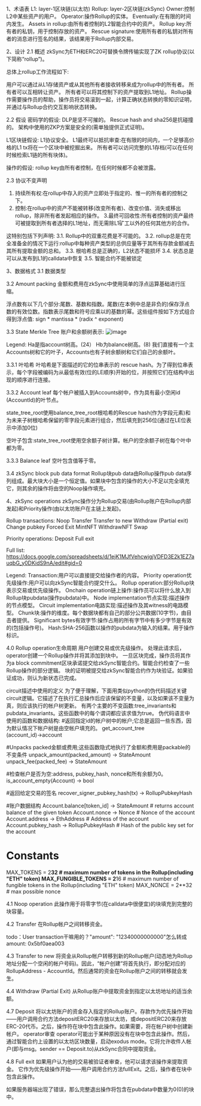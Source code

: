 1、术语表
L1: layer-1区块链(以太坊)
Rollup: layer-2区块链(zkSync)
Owner:控制L2中某些资产的用户。
Operator:操作Rollup的实体。
Eventually:在有限的时间内发生。
Assets in rollup:由所有者控制的L2智能合约中的资产。
Rollup key:所有者的私钥，用于控制存放的资产。
Rescue signature:使用所有者的私钥对所有者的消息进行签名的结果，该结果用于Rollup内部交易。

2、设计
2.1 概述
zkSync为ETH和ERC20可替换令牌传输实现了ZK rollup协议(以下简称“rollup”)。

总体上rollup工作流程如下:

  用户可以通过从L1存储资产或从其他所有者接收转移来成为rollup中的所有者。
  所有者可以互相转让资产。
  所有者可以将其控制下的资产提取到L1地址。
Rollup操作需要操作员的帮助，操作员将交易滚到一起，计算正确状态转换的零知识证明，并通过与Rollup合约交互影响状态转换。

2.2 假设
密码学的假设:
DLP是坚不可摧的。
Rescue hash and sha256是抗碰撞的。
架构中使用的ZKP方案是安全的(需单独提供正式证明)。

L1区块链假设:
L1协议安全。
L1最终可以抵抗审查:在有限的时间内，一个足够高价格的L1 tx将在一个区块中被挖掘出来。
所有者可以访问完整的L1存档(可以在任何时候检索L1链的所有块体)。

操作的假设:
rollup key由所有者控制，在任何时候都不会被泄露。

2.3 协议不变声明
1. 持续所有权:在rollup中存入的资产立即处于指定的、惟一的所有者的控制之下。
2. 控制:在rollup中的资产不能被转移(改变所有者)、改变价值、消失或移出rollup，除非所有者发起相应的操作。
3.最终可回收性:所有者控制的资产最终可被提取到所有者选择的L1地址，而无需除L1矿工以外的任何其他方的合作。

这特别包括下列声明:
3.1. Rollup中的双重花费是不可能的。
3.2. rollup总是在完全准备金的情况下运行:rollup中每种资产类型的总供应量等于其所有存款金额减去其所有提取金额的总和。
3.3. 根哈希总是正确的，L2状态不能损坏
3.4. 状态总是可以从发布到L1的calldata中恢复
3.5. 智能合约不能被锁定

3、数据格式
3.1 数据类型

3.2 Amount packing
金额和费用在zkSync中使用简单的浮点运算基础进行压缩。

浮点数有以下几个部分:尾数、基数和指数。尾数(在本例中总是非负的)保存浮点数的有效位数。指数表示尾数和符号应乘以的基数的幂。这些组件按如下方式组合得到浮点值:
sign * mantissa * (radix ^ exponent)

3.3 State Merkle Tree
账户和余额树表示:
![image](https://user-images.githubusercontent.com/118715807/203212317-a2cb1e9c-bbf9-4aa9-8246-a7612ebab85a.png)

Legend:
Ha是指account树高。(24）
Hb为balance树高。(8)
我们直接有一个主Accounts树和它的叶子，Accounts也有子树余额树和它们自己的余额叶。

3.3.1 叶哈希
叶哈希是下面描述的它的位串表示的 rescue hash。为了得到位串表示，每个字段被编码为从最低有效(位的LE顺序)开始的位，并按照它们在结构中出现的顺序进行连接。

3.3.2  Account leaf
每个帐户被插入到Accounts树中，作为具有最小空闲id (AccountId)的叶节点。

state_tree_root使用balance_tree_root根哈希的Rescue hash(作为字段元素)和为未来子树根哈希保留的零字段元素进行组合，然后填充到256位(通过在LE位表示中添加0位)

空叶子包含:state_tree_root使用空余额子树计算。帐户的空余额子树在每个叶中都为零。

3.3.3 Balance leaf
空叶包含值等于零。

3.4 zkSync block pub data format
Rollup块pub data由Rollup操作pub data序列组成。最大块大小是一个恒定值。如果块中包含的操作的大小不足以完全填充它，则其余的操作将由空的Noop操作填充。

4、zkSync operations
zkSync操作分为Rollup交易(由Rollup账户在Rollup内部发起)和Priority操作(由以太坊账户在主链上发起)。

Rollup transactions:
Noop
Transfer
Transfer to new
Withdraw (Partial exit)
Change pubkey
Forced Exit
MintNFT
WithdrawNFT
Swap

Priority operations:
Deposit
Full exit

Full list: https://docs.google.com/spreadsheets/d/1ejK1MJfVehcwjgjVDFD3E2k1EZ7auqbG_y0DKidS9nA/edit#gid=0

Legend:
Transaction:用户可以直接提交给操作者的内容。
Priority operation优先级操作:用户可以向zkSync智能合约提交什么。
Rollup operation:部分Rollup块表示交易或优先级操作。
Onchain operation链上操作:操作员可以将什么放入到Rollup块pubdata(操作pubdata)中。
Node implementation节点实现:描述操作的节点模型。
Circuit implementation电路实现:描述操作及其witness的电路模型。
Chunk块:操作的维度。每个数据块都有自己的部分公共数据(10字节)，由目击者提供。
Significant bytes有效字节:操作占用的所有字节中有多少字节是有效的(包括操作号)。
Hash:SHA-256函数以操作的pubdata为输入的结果。用于操作标识。

4.0 Rollup operation生命周期
用户创建交易或优先级操作。
处理此请求后，operator创建一个Rollup操作并将其添加到块中。
一旦区块完成，操作员将其作为a block commitment区块承诺提交给zkSync智能合约。智能合约检查了一些Rollup操作的部分逻辑。
块的证明被提交给zkSync智能合约作为块验证。如果验证成功，则认为新状态已完成。

circuit描述中使用的定义
为了便于理解，下面用类似python的伪代码描述关键circuit逻辑。它描述了在执行汇总操作后应该保留的不变量，以及如果该不变量为真，则应该执行的帐户树更新。
有两个主要的不变函数:tree_invariants和pubdata_invariants。这些函数中的每个谓词都应该求值为true。
伪代码语言中使用的函数和数据结构:
#返回指定id的帐户树中的帐户;它总是返回一些东西，因为默认情况下帐户树是由空帐户填充的。
get_account_tree (account_id)→account

#Unpacks packed金额或费用;这些函数隐式地执行了金额和费用是packable的不变条件
unpack_amount(packed_amount) -> StateAmount
unpack_fee(packed_fee) -> StateAmount

#检查帐户是否为空:address, pubkey_hash, nonce和所有余额为0。
is_account_empty(Account) -> bool

#返回给定交易的签名
recover_signer_pubkey_hash(tx) -> RollupPubkeyHash

#账户数据结构
Account.balance[token_id] -> StateAmount # returns account balance of the given token
Account.nonce -> Nonce # Nonce of the account
Account.address -> EthAddress # Address of the account
Account.pubkey_hash -> RollupPubkeyHash # Hash of the public key set for the account

# Constants
MAX_TOKENS = 2**32 # maximum number of tokens in the Rollup(including "ETH" token)
MAX_FUNGIBLE_TOKENS = 2**16 # maximum number of fungible tokens in the Rollup(including "ETH" token)
MAX_NONCE = 2**32 # max possible nonce

4.1 Noop operation
此操作用于将零字节(在calldata中很便宜)的块填充到完整的块容量。

4.2 Transfer
在Rollup帐户之间转移资金。

todo：User transaction干嘛用的？"amount": "12340000000000"怎么转成amount: 0x5bf0aea003

4.3 Transfer to new
将资金从Rollup帐户转移到新的Rollup帐户(动态地为Rollup地址分配一个空闲的帐户号码)。因此，“帐户创建”将首先执行，即分配对应的RollupAddress - AccountId。然后通常的资金在Rollup账户之间的转移就会发生。

4.4 Withdraw (Partial Exit)
从Rollup账户中提取资金到指定以太坊地址的适当余额。

4.7 Deposit
将以太坊账户的资金存入指定的Rollup账户。存款作为优先操作开始——用户调用合约方法depositERC20来存放以太坊，或depositERC20来存放ERC-20代币。之后，操作符在块中包含此操作。如果需要，将在帐户树中创建新帐户。
operator审查
operator可能出于某种原因没有在块中包含此操作。然后，通过智能合约上设置的以太坊区块数量，启动exodus mode。它将允许收件人帐户(即与msg。sender == Deposit.to)从zkSync合同中提取资金。

4.8 Full exit
如果用户认为他的交易被验证者审查，他可以请求该操作来提取资金。
它作为优先级操作开始——用户调用合约方法fullExit。之后，操作者在块中包含此操作。

如果服务器端出现了错误，那么完整退出操作将包含在pubdata中数量为0(0)的块中。
